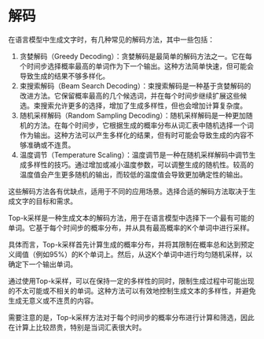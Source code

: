 # 解码

在语言模型中生成文字时，有几种常见的解码方法，其中一些包括：

1. 贪婪解码（Greedy Decoding）：贪婪解码是最简单的解码方法之一。它在每个时间步选择概率最高的单词作为下一个输出。这种方法简单快速，但可能会导致生成的结果不够多样化。
2. 束搜索解码（Beam Search Decoding）：束搜索解码是一种基于贪婪解码的改进方法。它保留概率最高的几个候选词，并在每个时间步继续扩展这些候选。束搜索允许更多的选择，增加了生成多样性，但也会增加计算复杂度。
3. 随机采样解码（Random Sampling Decoding）：随机采样解码是一种更加随机的方法。在每个时间步，它根据生成的概率分布从词汇表中随机选择一个词作为输出。这种方法可以产生多样化的结果，但有时可能会导致生成的内容不够准确或不连贯。
4. 温度调节（Temperature Scaling）：温度调节是一种在随机采样解码中调节生成多样性的技巧。通过增加或减小温度参数，可以调整生成的随机性。较高的温度值会产生更多随机的输出，而较低的温度值会导致更加确定性的输出。

这些解码方法各有优缺点，适用于不同的应用场景。选择合适的解码方法取决于生成文字的目标和需求。

Top-k采样是一种生成文本的解码方法，用于在语言模型中选择下一个最有可能的单词。它基于每个时间步的概率分布，并从具有最高概率的K个单词中进行采样。

具体而言，Top-k采样首先计算生成的概率分布，并将其限制在概率总和达到预定义阈值（例如95%）的K个单词上。然后，从这K个单词中进行均匀随机采样，以确定下一个输出单词。

通过使用Top-k采样，可以在保持一定的多样性的同时，限制生成过程中可能出现的不太可能或不相关的单词。这种方法可以有效地控制生成文本的多样性，并避免生成无意义或不连贯的内容。

需要注意的是，Top-k采样方法对于每个时间步的概率分布进行计算和筛选，因此在计算上比较昂贵，特别是当词汇表很大时。
